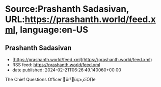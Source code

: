 # Source:Prashanth Sadasivan, URL:https://prashanth.world/feed.xml, language:en-US

## Prashanth Sadasivan
 - [https://prashanth.world/feed.xml](https://prashanth.world/feed.xml)
 - RSS feed: https://prashanth.world/feed.xml
 - date published: 2024-02-21T06:26:49.140060+00:00

The Chief Questions Officer üíªüç≥‚òïÔ∏è

